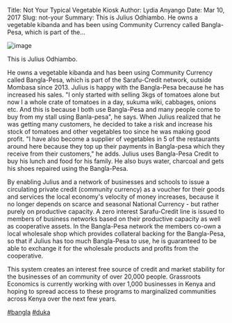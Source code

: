Title: Not Your Typical Vegetable Kiosk
Author: Lydia Anyango
Date: Mar 10, 2017
Slug: not-your
Summary: This is Julius Odhiambo. He owns a vegetable kibanda and has been using Community Currency called Bangla-Pesa, which is part of the...

![image](/images/blog/not-your1.webp)

This is Julius Odhiambo.

He owns a vegetable kibanda and has been using Community Currency called
Bangla-Pesa, which is part of the Sarafu-Credit network, outside Mombasa
since 2013. Julius is happy with the Bangla-Pesa because he has
increased his sales. "I only started with selling 3kgs of tomatoes alone
but now I a whole crate of tomatoes in a day, sukuma wiki, cabbages,
onions etc. And this is because I both use Bangla-Pesa and many people
come to buy from my stall using Banla-pesa", he says. When Julius
realized that he was getting many customers, he decided to take a risk
and increase his stock of tomatoes and other vegetables too since he was
making good profit. "I have also become a supplier of vegetables in 5 of
the restaurants around here because they top up their payments in
Bangla-pesa which they receive from their customers," he adds. Julius
uses Bangla-Pesa Credit to buy his lunch and food for his family. He
also buys water, charcoal and gets his shoes repaired using the
Bangla-Pesa.

By enabling Julius and a network of businesses and schools to issue a
circulating private credit (community currency) as a voucher for their
goods and services the local economy's velocity of money increases,
because it no longer depends on scarce and seasonal National Currency -
but rather purely on productive capacity. A zero interest Sarafu-Credit
line is issued to members of business networks based on their productive
capacity as well as cooperative assets. In the Bangla-Pesa network the
members co-own a local wholesale shop which provides collateral backing
for the Bangla-Pesa, so that if Julius has too much Bangla-Pesa to use,
he is guaranteed to be able to exchange it for the wholesale products
and profits from the cooperative.

This system creates an interest free source of credit and market
stability for the businesses of an community of over 20,000 people.
Grassroots Economics is currently working with over 1,000 businesses in
Kenya and hoping to spread access to these programs to marginalized
communities across Kenya over the next few years.

[#bangla](https://www.grassrootseconomics.org/blog/hashtags/bangla)
[#duka](https://www.grassrootseconomics.org/blog/hashtags/duka)
